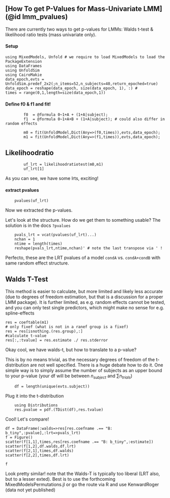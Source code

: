 ## [How To get P-Values for Mass-Univariate LMM](@id lmm_pvalues)
There are currently two ways to get p-values for LMMs: Walds t-test & likelihood ratio tests (mass univariate only).

#### Setup
```@example Main
using MixedModels, Unfold # we require to load MixedModels to load the PackageExtension
using DataFrames
using UnfoldSim
using CairoMakie
data_epoch,evts = UnfoldSim.predef_2x2(;n_items=52,n_subjects=40,return_epoched=true)
data_epoch = reshape(data_epoch, size(data_epoch, 1), :) # 
times = range(0,1,length=size(data_epoch,1))
```

#### Define f0 & f1 and fit!
```@example Main
        f0  = @formula 0~1+A + (1+A|subject);
        f1  = @formula 0~1+A+B + (1+A|subject); # could also differ in random effects
            
        m0 = fit(UnfoldModel,Dict(Any=>(f0,times)),evts,data_epoch);
        m1 = fit(UnfoldModel,Dict(Any=>(f1,times)),evts,data_epoch);
```

## Likelihoodratio
```@example Main
        uf_lrt = likelihoodratiotest(m0,m1)
        uf_lrt[1]
```
As you can see, we have some lrts, exciting!

#### extract pvalues
```@example Main
    pvalues(uf_lrt)
```
Now we extracted the p-values. 

Let's look at the structure. How do we get them to something usable? The solution is in the docs `?pvalues`

```@example Main
    pvals_lrt = vcat(pvalues(uf_lrt)...)
    nchan = 1
    ntime = length(times)
    reshape(pvals_lrt,ntime,nchan)' # note the last transpose via ' !
```

Perfecto, these are the LRT pvalues of a model `condA` vs. `condA+condB` with same random effect structure.

## Walds T-Test
This method is easier to calculate, but more limited and likely less accurate (due to degrees of freedom estimation, but that is a discussion for a proper LMM package). It is further limited, as e.g. random effects cannot be tested, and you can only test single predictors, which might make no sense for e.g. spline-effects

```@example Main
res = coeftable(m1)
# only fixef (what is not in a ranef group is a fixef)
res = res[isnothing.(res.group),:] 
#calculate t-value
res[:,:tvalue] = res.estimate ./ res.stderror
``` 

Okay cool, we have walds-t, but how to translate to a p-value?

This is by no means trivial, as the necessary degrees of freedom of the t-distribution are not well specified. There is a huge debate how to do it.
One simple way is to simply assume the number of subjects as an upper bound to your p-value (your df will be between $n_{subject}$ and $\sum{n_{trials}}$)

```@example Main
    df = length(unique(evts.subject))
```
Plug it into the t-distribution
```@example Main
    using Distributions
    res.pvalue = pdf.(TDist(df),res.tvalue)

```

Cool! Let's compare!
```@example Main
df = DataFrame(:walds=>res[res.coefname .== "B: b_tiny",:pvalue],:lrt=>pvals_lrt)
f = Figure()
scatter(f[1,1],times,res[res.coefname .== "B: b_tiny",:estimate])
scatter(f[1,2],df.walds,df.lrt)
scatter(f[2,1],times,df.walds)
scatter(f[2,2],times,df.lrt)

f
``` 
Look pretty similar! note that the Walds-T is typically too liberal (LRT also, but to a lesser exted). Best is to use the forthcoming MixedModelsPermutations.jl or go the route via R and use KenwardRoger (data not yet published)
